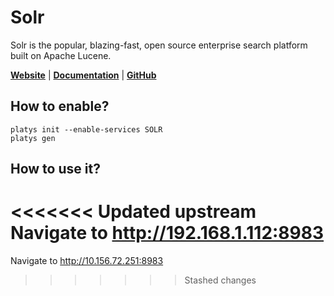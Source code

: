 # Solr

Solr is the popular, blazing-fast, open source enterprise search platform built on Apache Lucene.

**[Website](https://solr.apache.org/)** | **[Documentation](https://solr.apache.org/)** | **[GitHub](https://github.com/apache/solr)**

## How to enable?

```
platys init --enable-services SOLR
platys gen
```

## How to use it?

<<<<<<< Updated upstream
Navigate to <http://192.168.1.112:8983>
=======
Navigate to <http://10.156.72.251:8983>
>>>>>>> Stashed changes

